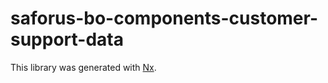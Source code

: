 # saforus-bo-components-customer-support-data

This library was generated with [Nx](https://nx.dev).
